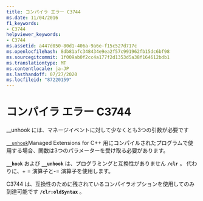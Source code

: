 ```yaml
---
title: コンパイラ エラー C3744
ms.date: 11/04/2016
f1_keywords:
- C3744
helpviewer_keywords:
- C3744
ms.assetid: a447d050-80d1-406a-9a6e-f15c527d717c
ms.openlocfilehash: 8db81afc348434e9ea2f57c991962fb15dc6bf98
ms.sourcegitcommit: 1f009ab0f2cc4a177f2d1353d5a38f164612bdb1
ms.translationtype: MT
ms.contentlocale: ja-JP
ms.lasthandoff: 07/27/2020
ms.locfileid: "87220159"
---
```

# <a name="compiler-error-c3744"></a>コンパイラ エラー C3744

__unhook には、マネージイベントに対して少なくとも3つの引数が必要です

[`__unhook`](../../cpp/unhook.md)Managed Extensions for C++ 用にコンパイルされたプログラムで使用する場合、関数は3つのパラメーターを受け取る必要があります。

**`__hook`** および **`__unhook`** は、プログラミングと互換性がありません **`/clr`** 。 代わりに、+ = 演算子と-= 演算子を使用します。

C3744 は、互換性のために残されているコンパイラオプションを使用してのみ到達可能です **`/clr:oldSyntax`** 。
